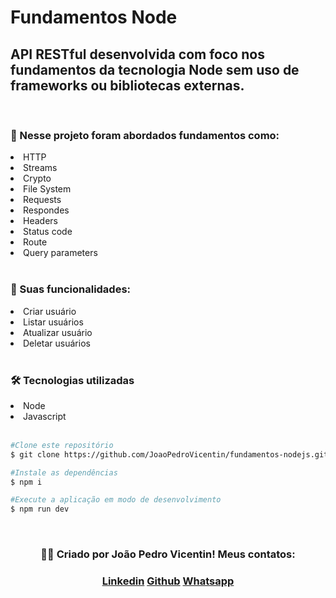 <h1>Fundamentos Node</h1>

<h2>API RESTful desenvolvida com foco nos fundamentos da tecnologia Node sem uso de frameworks ou bibliotecas externas.
</h2>

<br>

<h3>📓 Nesse projeto foram abordados fundamentos como:</h3>

<li>HTTP</li>
<li>Streams</li>
<li>Crypto</li>
<li>File System</li>
<li>Requests</li>
<li>Respondes</li>
<li>Headers</li>
<li>Status code</li>
<li>Route</li>
<li>Query parameters</li>

<br>

<h3>📝 Suas funcionalidades:</h3>

<li>Criar usuário</li>
<li>Listar usuários</li>
<li>Atualizar usuário</li>
<li>Deletar usuários</li>

<br>

<h3>🛠️ Tecnologias utilizadas</h3>

<li>Node</li>
<li>Javascript</li>

<br>

```bash
#Clone este repositório
$ git clone https://github.com/JoaoPedroVicentin/fundamentos-nodejs.git

#Instale as dependências
$ npm i

#Execute a aplicação em modo de desenvolvimento
$ npm run dev
```

<br>

<div align="center">
    <h3>👨‍💻 Criado por João Pedro Vicentin! Meus contatos:</h3>
    <div>
        <h3>
            <a href="https://www.linkedin.com/in/joaopedrovicentin/" target="_blank">Linkedin</a>
            <a href='https://github.com/JoaoPedroVicentin' target='_blank'>Github</a>
            <a href="https://contate.me/joao-pedro-lopes-vicentin" target="_blank">Whatsapp</a>
        </h3>
    </div>
</div>
